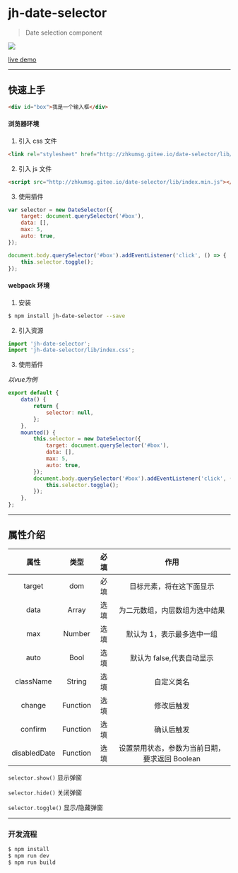 # jh-date-selector

> Date selection component

![](https://upload-images.jianshu.io/upload_images/13908708-096dcb403f3b7027.png?imageMogr2/auto-orient/strip%7CimageView2/2/w/1240)

[live demo](http://zhkumsg.gitee.io/jh-date-selector/)

---

## 快速上手

```html
<div id="box">我是一个输入框</div>
```

#### 浏览器环境

1. 引入 css 文件

```html
<link rel="stylesheet" href="http://zhkumsg.gitee.io/date-selector/lib/index.css" />
```

2. 引入 js 文件

```html
<script src="http://zhkumsg.gitee.io/date-selector/lib/index.min.js"></script>
```

3. 使用插件

```js
var selector = new DateSelector({
	target: document.querySelector('#box'),
	data: [],
	max: 5,
	auto: true,
});

document.body.querySelector('#box').addEventListener('click', () => {
	this.selector.toggle();
});
```

#### webpack 环境

1. 安装

```bash
$ npm install jh-date-selector --save
```

2. 引入资源

```js
import 'jh-date-selector';
import 'jh-date-selector/lib/index.css';
```

3. 使用插件

_以vue为例_

```js
export default {
	data() {
		return {
			selector: null,
		};
	},
	mounted() {
		this.selector = new DateSelector({
			target: document.querySelector('#box'),
			data: [],
			max: 5,
			auto: true,
		});
		document.body.querySelector('#box').addEventListener('click', () => {
			this.selector.toggle();
		});
	},
};
```


---

## 属性介绍

|     属性     |   类型   | 必填 |                      作用                      |
| :----------: | :------: | :--: | :--------------------------------------------: |
|    target    |   dom    | 必填 |            目标元素，将在这下面显示            |
|     data     |  Array   | 选填 |         为二元数组，内层数组为选中结果         |
|     max      |  Number  | 选填 |           默认为 1，表示最多选中一组           |
|     auto     |   Bool   | 选填 |           默认为 false,代表自动显示            |
|  className   |  String  | 选填 |                   自定义类名                   |
|    change    | Function | 选填 |                   修改后触发                   |
|   confirm    | Function | 选填 |                   确认后触发                   |
| disabledDate | Function | 选填 | 设置禁用状态，参数为当前日期，要求返回 Boolean |

`selector.show()` 显示弹窗

`selector.hide()` 关闭弹窗

`selector.toggle()` 显示/隐藏弹窗

---

### 开发流程

```bash
$ npm install
$ npm run dev
$ npm run build
```
